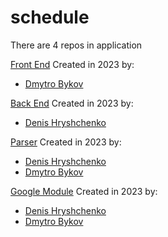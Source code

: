 # schedule

There are 4 repos in application

[Front End](https://github.com/MITIT-DEP22/schedule_mitit_front)
Created in 2023 by:
 - [Dmytro Bykov](https://github.com/pishexod)

[Back End](https://github.com/MITIT-DEP22/schedule-backend)
Created in 2023 by:
  - [Denis Hryshchenko](https://github.com/den-k-203)

[Parser](https://github.com/MITIT-DEP22/schedule-parser)
Created in 2023 by:
  - [Denis Hryshchenko](https://github.com/den-k-203)
  - [Dmytro Bykov](https://github.com/pishexod)

[Google Module](ttps://github.com/MITIT-DEP22/schedule.google-modules)
Created in 2023 by:
  - [Denis Hryshchenko](https://github.com/den-k-203)
  - [Dmytro Bykov](https://github.com/pishexod)
